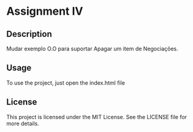 # Assignment IV

## Description

Mudar exemplo O.O para suportar Apagar um item de Negociações.

## Usage

To use the project, just open the index.html file

## License

This project is licensed under the MIT License. See the LICENSE file for more details.
